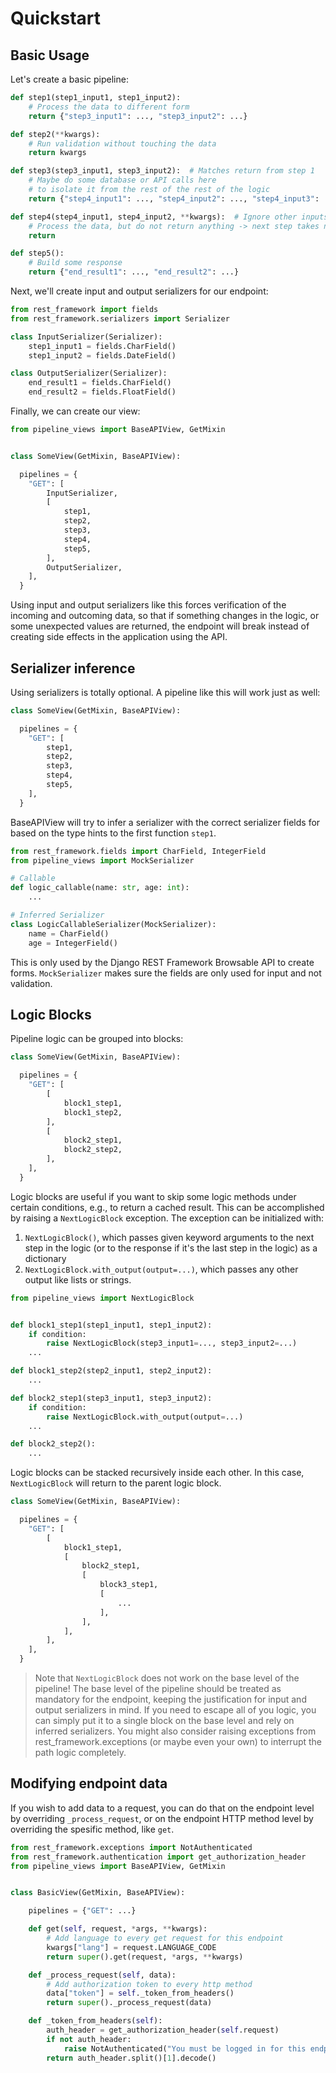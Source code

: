 # Quickstart

##  Basic Usage

Let's create a basic pipeline:

```python
def step1(step1_input1, step1_input2):
    # Process the data to different form
    return {"step3_input1": ..., "step3_input2": ...}

def step2(**kwargs):
    # Run validation without touching the data
    return kwargs

def step3(step3_input1, step3_input2):  # Matches return from step 1
    # Maybe do some database or API calls here
    # to isolate it from the rest of the rest of the logic
    return {"step4_input1": ..., "step4_input2": ..., "step4_input3": ...}

def step4(step4_input1, step4_input2, **kwargs):  # Ignore other inputs
    # Process the data, but do not return anything -> next step takes no input
    return

def step5():
    # Build some response
    return {"end_result1": ..., "end_result2": ...}
```

Next, we'll create input and output serializers for our endpoint:

```python
from rest_framework import fields
from rest_framework.serializers import Serializer

class InputSerializer(Serializer):
    step1_input1 = fields.CharField()
    step1_input2 = fields.DateField()

class OutputSerializer(Serializer):
    end_result1 = fields.CharField()
    end_result2 = fields.FloatField()
```

Finally, we can create our view:

```python
from pipeline_views import BaseAPIView, GetMixin


class SomeView(GetMixin, BaseAPIView):

  pipelines = {
    "GET": [
        InputSerializer,
        [
            step1,
            step2,
            step3,
            step4,
            step5,
        ],
        OutputSerializer,
    ],
  }
```

Using input and output serializers like this forces verification of the incoming and outcoming data,
so that if something changes in the logic, or some unexpected values are returned,
the endpoint will break instead of creating side effects in the application using the API.

## Serializer inference

Using serializers is totally optional. A pipeline like this will work just as well:

```python
class SomeView(GetMixin, BaseAPIView):

  pipelines = {
    "GET": [
        step1,
        step2,
        step3,
        step4,
        step5,
    ],
  }
```

BaseAPIView will try to infer a serializer with the correct serializer fields for
based on the type hints to the first function `step1`.

```python
from rest_framework.fields import CharField, IntegerField
from pipeline_views import MockSerializer

# Callable
def logic_callable(name: str, age: int):
    ...

# Inferred Serializer
class LogicCallableSerializer(MockSerializer):
    name = CharField()
    age = IntegerField()
```

This is only used by the Django REST Framework Browsable API to create forms.
`MockSerializer` makes sure the fields are only used for input and not validation.

## Logic Blocks

Pipeline logic can be grouped into blocks:

```python
class SomeView(GetMixin, BaseAPIView):

  pipelines = {
    "GET": [
        [
            block1_step1,
            block1_step2,
        ],
        [
            block2_step1,
            block2_step2,
        ],
    ],
  }
```

Logic blocks are useful if you want to skip some logic methods under certain conditions, e.g., to return a cached result.
This can be accomplished by raising a `NextLogicBlock` exception. The exception can be initialized with:
1. `NextLogicBlock()`, which passes given keyword arguments to the next step in the logic (or to the response if it's
the last step in the logic) as a dictionary
2. `NextLogicBlock.with_output(output=...)`, which passes any other output like lists or strings.

```python
from pipeline_views import NextLogicBlock


def block1_step1(step1_input1, step1_input2):
    if condition:
        raise NextLogicBlock(step3_input1=..., step3_input2=...)
    ...

def block1_step2(step2_input1, step2_input2):
    ...

def block2_step1(step3_input1, step3_input2):
    if condition:
        raise NextLogicBlock.with_output(output=...)
    ...

def block2_step2():
    ...
```

Logic blocks can be stacked recursively inside each other. In this case, `NextLogicBlock` will return to the parent logic block.

```python
class SomeView(GetMixin, BaseAPIView):

  pipelines = {
    "GET": [
        [
            block1_step1,
            [
                block2_step1,
                [
                    block3_step1,
                    [
                        ...
                    ],
                ],
            ],
        ],
    ],
  }
```

> Note that `NextLogicBlock` does not work on the base level of the pipeline! The base level of the pipeline should be treated
> as mandatory for the endpoint, keeping the justification for input and output serializers in mind.
> If you need to escape all of you logic, you can simply put it to a single block on the base level and rely on inferred serializers.
> You might also consider raising exceptions from rest_framework.exceptions (or maybe even your own) to interrupt the path logic completely.

## Modifying endpoint data

If you wish to add data to a request, you can do that on the endpoint level by overriding
`_process_request`, or on the endpoint HTTP method level by overriding the spesific method, like `get`.

```python
from rest_framework.exceptions import NotAuthenticated
from rest_framework.authentication import get_authorization_header
from pipeline_views import BaseAPIView, GetMixin


class BasicView(GetMixin, BaseAPIView):

    pipelines = {"GET": ...}

    def get(self, request, *args, **kwargs):
        # Add language to every get request for this endpoint
        kwargs["lang"] = request.LANGUAGE_CODE
        return super().get(request, *args, **kwargs)

    def _process_request(self, data):
        # Add authorization token to every http method
        data["token"] = self._token_from_headers()
        return super()._process_request(data)

    def _token_from_headers(self):
        auth_header = get_authorization_header(self.request)
        if not auth_header:
            raise NotAuthenticated("You must be logged in for this endpoint.")
        return auth_header.split()[1].decode()
```
